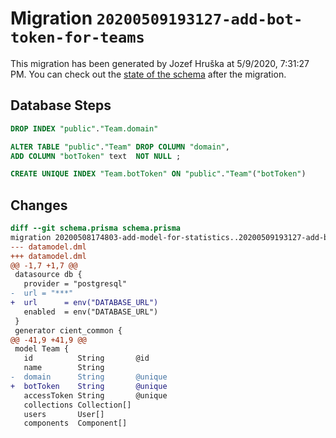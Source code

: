 # Migration `20200509193127-add-bot-token-for-teams`

This migration has been generated by Jozef Hruška at 5/9/2020, 7:31:27 PM.
You can check out the [state of the schema](./schema.prisma) after the migration.

## Database Steps

```sql
DROP INDEX "public"."Team.domain"

ALTER TABLE "public"."Team" DROP COLUMN "domain",
ADD COLUMN "botToken" text  NOT NULL ;

CREATE UNIQUE INDEX "Team.botToken" ON "public"."Team"("botToken")
```

## Changes

```diff
diff --git schema.prisma schema.prisma
migration 20200508174803-add-model-for-statistics..20200509193127-add-bot-token-for-teams
--- datamodel.dml
+++ datamodel.dml
@@ -1,7 +1,7 @@
 datasource db {
   provider = "postgresql"
-  url = "***"
+  url      = env("DATABASE_URL")
   enabled  = env("DATABASE_URL")
 }
 generator cient_common {
@@ -41,9 +41,9 @@
 model Team {
   id          String       @id
   name        String
-  domain      String       @unique
+  botToken    String       @unique
   accessToken String       @unique
   collections Collection[]
   users       User[]
   components  Component[]
```


